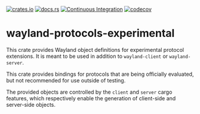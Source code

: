 [![crates.io](https://img.shields.io/crates/v/wayland-protocols-experimental.svg)](https://crates.io/crates/wayland-protocols-experimental)
[![docs.rs](https://docs.rs/wayland-protocols-experimental/badge.svg)](https://docs.rs/wayland-protocols-experimental)
[![Continuous Integration](https://github.com/Smithay/wayland-rs/workflows/Continuous%20Integration/badge.svg)](https://github.com/Smithay/wayland-rs/actions?query=workflow%3A%22Continuous+Integration%22)
[![codecov](https://codecov.io/gh/Smithay/wayland-rs/branch/master/graph/badge.svg)](https://codecov.io/gh/Smithay/wayland-rs)

# wayland-protocols-experimental

This crate provides Wayland object definitions for experimental protocol extensions.
It is meant to be used in addition to `wayland-client` or `wayland-server`.

This crate provides bindings for protocols that are being officially evaluated, but not recommended for use outside of testing.

The provided objects are controlled by the `client` and `server` cargo features, which respectively enable
the generation of client-side and server-side objects.
